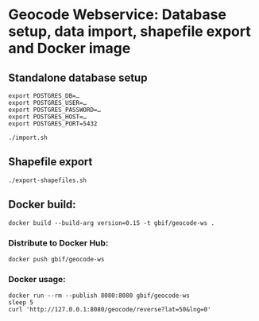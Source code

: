 # Geocode Webservice: Database setup, data import, shapefile export and Docker image

## Standalone database setup
```
export POSTGRES_DB=…
export POSTGRES_USER=…
export POSTGRES_PASSWORD=…
export POSTGRES_HOST=…
export POSTGRES_PORT=5432

./import.sh
```

## Shapefile export

```
./export-shapefiles.sh
```

## Docker build:
```
docker build --build-arg version=0.15 -t gbif/geocode-ws .
```

### Distribute to Docker Hub:
```
docker push gbif/geocode-ws
```

### Docker usage:
```
docker run --rm --publish 8080:8080 gbif/geocode-ws
sleep 5
curl 'http://127.0.0.1:8080/geocode/reverse?lat=50&lng=0'
```
